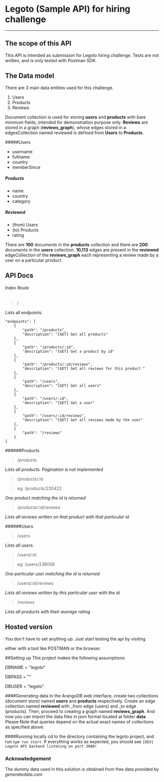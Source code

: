 # Legoto (Sample API) for hiring challenge

----
## The scope of this API
This API is intended as submission for Legoto hiring challenge. Tests are not written, and is only tested with Postman SDK.

## The Data model
There are 3 main data entities used for this challenge.

1. Users
2. Products
3. Reviews

Document collection is used for storing **users** and **products** with bare minimum fields, intended for demonstration purpose only. **Reviews** are stored in a graph (**reviews_graph**), whose edges stored in a edgesCollection named reviewed is defined from **Users** to **Products**.

#####Users

- username
- fullname
- country
- memberSince

##### Products
- name
- country
- category

##### Reviewed
- (from) Users
- (to) Products
- rating

There are **100** documents in the **products** collection and there are **200** documents in the **users** collection.
**10,113** edges are present in the **reviewed** edgeCollection of the **reviews_graph** each representing a review made by a user on a particular product.

## API Docs
###### Index Route
> /


Lists all endpoints.


    "endpoints": [
        {
            "path": "/products",
            "description": "[GET] Get all products"
        },
        {
            "path": "/products/:id",
            "description": "[GET] Get a product by id"
        },
        {
            "path": "/products/:id/reviews",
            "description": "[GET] Get all reviews for this product "
        },
        {
            "path": "/users",
            "description": "[GET] Get all users"
        },
        {
            "path": "/users/:id",
            "description": "[GET] Get a user"
        },
        {
            "path": "/users/:id/reviews",
            "description": "[GET] Get all reviews made by the user"
        },
        {
            "path": "/reviews"
        }
    ]

######Products
> /products

*Lists all products. Pagination is not implemented*

> /products/:id

> eg: /products/230422

*One product matching the id is returned*
> /products/:id/reviews


*Lists all reviews written on that product with that particular id*

######Users
> /users

*Lists all users.*

> /users/:id

> eg: /users/238056

*One particular user matching the id is returned*
> /users/:id/reviews


*Lists all reviews written by this particular user  with the id*

> /reviews


*Lists all products with their average rating*

## Hosted version
You don't have to set anything up. Just start testing the api by visiting

either with a tool like POSTMAN or the browser.

##Setting up
This project makes the following assumptions:


DBNAME = "legoto"

DBPASS = ""

DBUSER = "legoto"

####Generating data
In the ArangoDB web interface, create two collections (document store) named **users** and **products** respectively. Create an edge collection named **reviewed** with _from edge (users) and _to edge (products). Then, proceed to creating a graph named **reviews_graph**.
And now you can import the data files in json format located at folder **data**.
Please Note that queries depend on the actual exact names of collections as specified above.

####Running locally
cd to the directory containing the legoto project, and run `npm run start`. If everything works as expected, you should see
`[DEV] Legoto API backend listening on port 3000!
`


### Acknowledgement
The dummy data used in this solution is obtained from free data provided by *generatedata.com*
